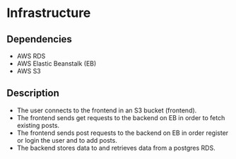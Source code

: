 # Infrastructure

## Dependencies
- AWS RDS
- AWS Elastic Beanstalk (EB)
- AWS S3

## Description
- The user connects to the frontend in an S3 bucket (frontend).
- The frontend sends get requests to the backend on EB in order to fetch existing posts.
- The frontend sends post requests to the backend on EB in order register or login the user and to add posts.
- The backend stores data to and retrieves data from a postgres RDS.

